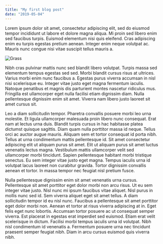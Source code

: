 ```yaml
---
title: "My first blog post"
date: "2019-05-04"
---
```


Lorem ipsum dolor sit amet, consectetur adipiscing elit, sed do eiusmod tempor incididunt ut labore et dolore magna aliqua. Mi proin sed libero enim sed faucibus turpis. Euismod elementum nisi quis eleifend. Cras adipiscing enim eu turpis egestas pretium aenean. Integer enim neque volutpat ac. Mauris nunc congue nisi vitae suscipit tellus mauris a.

![Grass](./grass.jpg)

Nibh cras pulvinar mattis nunc sed blandit libero volutpat. Turpis massa sed elementum tempus egestas sed sed. Morbi blandit cursus risus at ultrices. Varius morbi enim nunc faucibus a. Egestas purus viverra accumsan in nisl nisi scelerisque eu. Integer vitae justo eget magna fermentum iaculis. Natoque penatibus et magnis dis parturient montes nascetur ridiculus mus. Fringilla est ullamcorper eget nulla facilisi etiam dignissim diam. Nulla pellentesque dignissim enim sit amet. Viverra nam libero justo laoreet sit amet cursus sit.

Leo a diam sollicitudin tempor. Pharetra convallis posuere morbi leo urna molestie. Et ligula ullamcorper malesuada proin libero nunc consequat. Erat nam at lectus urna duis. Blandit turpis cursus in hac habitasse platea dictumst quisque sagittis. Diam quam nulla porttitor massa id neque. Tellus orci ac auctor augue mauris. Aliquam sem et tortor consequat id porta nibh. Tellus at urna condimentum mattis pellentesque id. Sit amet consectetur adipiscing elit ut aliquam purus sit amet. Elit ut aliquam purus sit amet luctus venenatis lectus magna. Vestibulum mattis ullamcorper velit sed ullamcorper morbi tincidunt. Sapien pellentesque habitant morbi tristique senectus. Eu sem integer vitae justo eget magna. Tempus iaculis urna id volutpat lacus laoreet non curabitur gravida. Tortor dignissim convallis aenean et tortor. In massa tempor nec feugiat nisl pretium fusce.

Nulla pellentesque dignissim enim sit amet venenatis urna cursus. Pellentesque sit amet porttitor eget dolor morbi non arcu risus. Ut eu sem integer vitae justo. Nisl nunc mi ipsum faucibus vitae aliquet. Nisl purus in mollis nunc sed id. Sem viverra aliquet eget sit amet tellus. A diam sollicitudin tempor id eu nisl nunc. Faucibus a pellentesque sit amet porttitor eget dolor morbi non. Aenean et tortor at risus viverra adipiscing at in. Eget felis eget nunc lobortis. Accumsan tortor posuere ac ut consequat semper viverra. Est placerat in egestas erat imperdiet sed euismod. Etiam erat velit scelerisque in dictum. Facilisi morbi tempus iaculis urna id volutpat. Nibh nisl condimentum id venenatis a. Fermentum posuere urna nec tincidunt praesent semper feugiat nibh. Diam in arcu cursus euismod quis viverra nibh.